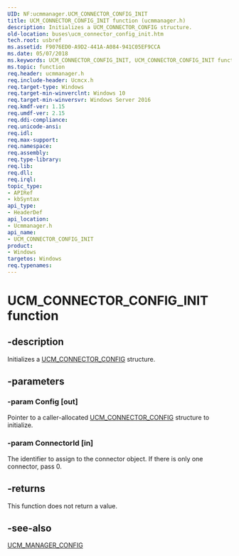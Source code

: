 ```yaml
---
UID: NF:ucmmanager.UCM_CONNECTOR_CONFIG_INIT
title: UCM_CONNECTOR_CONFIG_INIT function (ucmmanager.h)
description: Initializes a UCM_CONNECTOR_CONFIG structure.
old-location: buses\ucm_connector_config_init.htm
tech.root: usbref
ms.assetid: F9076ED0-A9D2-441A-A084-941C05EF9CCA
ms.date: 05/07/2018
ms.keywords: UCM_CONNECTOR_CONFIG_INIT, UCM_CONNECTOR_CONFIG_INIT function [Buses], buses.ucm_connector_config_init, ucmmanager/UCM_CONNECTOR_CONFIG_INIT
ms.topic: function
req.header: ucmmanager.h
req.include-header: Ucmcx.h
req.target-type: Windows
req.target-min-winverclnt: Windows 10
req.target-min-winversvr: Windows Server 2016
req.kmdf-ver: 1.15
req.umdf-ver: 2.15
req.ddi-compliance: 
req.unicode-ansi: 
req.idl: 
req.max-support: 
req.namespace: 
req.assembly: 
req.type-library: 
req.lib: 
req.dll: 
req.irql: 
topic_type:
- APIRef
- kbSyntax
api_type:
- HeaderDef
api_location:
- Ucmmanager.h
api_name:
- UCM_CONNECTOR_CONFIG_INIT
product:
- Windows
targetos: Windows
req.typenames: 
---
```


# UCM_CONNECTOR_CONFIG_INIT function


## -description


Initializes a <a href="https://msdn.microsoft.com/library/windows/hardware/mt187922">UCM_CONNECTOR_CONFIG</a> structure.


## -parameters




### -param Config [out]

Pointer to a caller-allocated <a href="https://msdn.microsoft.com/library/windows/hardware/mt187922">UCM_CONNECTOR_CONFIG</a> structure to initialize.


### -param ConnectorId [in]

The identifier to assign to the connector object. If there is only one connector, pass 0.


## -returns



This function does not return a value.




## -see-also




<a href="https://msdn.microsoft.com/library/windows/hardware/mt187932">UCM_MANAGER_CONFIG</a>
 

 

